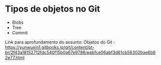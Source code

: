 # Tipos de objetos no Git



- Blobs
- Tree
- Commit

Link para aprofundamento do assunto: Objetos do Git : https://yunwuxin1.gitbooks.io/git/content/pt-br/2f43a18152712fdc540f15b0a67e9786/eabfce06abf3d61cb56302bae6b62e77.html